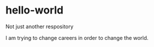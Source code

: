 # hello-world
Not just another respository

I am trying to change careers in order to change the world.
